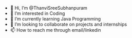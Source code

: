 - 👋 Hi, I’m @ThanviSreeSubhanpuram
- 👀 I’m interested in Coding
- 🌱 I’m currently learning Java Programming
- 💞️ I’m looking to collaborate on projects and internships
- 📫 How to reach me through email/linkedin

<!---
ThanviSreeSubhanpuram/ThanviSreeSubhanpuram is a ✨ special ✨ repository because its `README.md` (this file) appears on your GitHub profile.
You can click the Preview link to take a look at your changes.
--->
